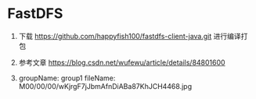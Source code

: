 # FastDFS

1. 下载
https://github.com/happyfish100/fastdfs-client-java.git
进行编译打包

2. 参考文章
https://blog.csdn.net/wufewu/article/details/84801600

3. groupName: group1
   fileName: M00/00/00/wKjrgF7jJbmAfnDiABa87KhJCH4468.jpg